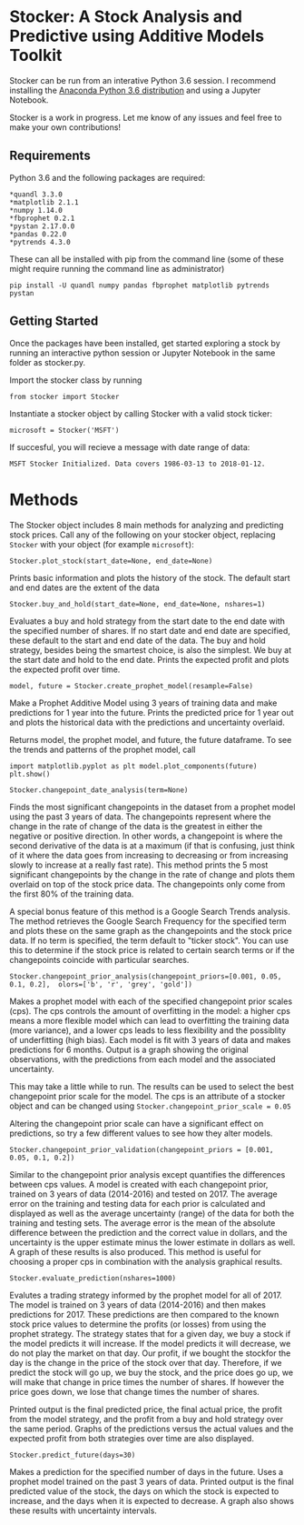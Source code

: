 # Stocker: A Stock Analysis and Predictive using Additive Models Toolkit

Stocker can be run from an interative Python 3.6 session. I recommend 
installing the [Anaconda Python 3.6 distribution](https://www.anaconda.com/download/)
and using a Jupyter Notebook. 
 
Stocker is a work in progress. Let me know of any issues and feel 
free to make your own contributions! 

## Requirements 

Python 3.6 and the following packages are required:

	*quandl 3.3.0
	*matplotlib 2.1.1
	*numpy 1.14.0
	*fbprophet 0.2.1
	*pystan 2.17.0.0
	*pandas 0.22.0
	*pytrends 4.3.0

These can all be installed with pip from the command line
(some of these might require running the command line as 
administrator)

`pip install -U quandl numpy pandas fbprophet matplotlib pytrends pystan`

## Getting Started

Once the packages have been installed, get started exploring a stock 
by running an interactive python session or Jupyter Notebook in the same
folder as stocker.py. 

Import the stocker class by running

`from stocker import Stocker`

Instantiate a stocker object by calling Stocker with a valid stock ticker:

`microsoft = Stocker('MSFT')`

If succesful, you will recieve a message with date range of data:

`MSFT Stocker Initialized. Data covers 1986-03-13 to 2018-01-12.`

# Methods

The Stocker object includes 8 main methods for analyzing and predicting 
stock prices. Call any of the following on your stocker object, replacing
`Stocker` with your object (for example `microsoft`):

`Stocker.plot_stock(start_date=None, end_date=None)`
	
Prints basic information and plots the history of the stock. The 
default start and end dates are the extent of the data

`Stocker.buy_and_hold(start_date=None, end_date=None, nshares=1)`

Evaluates a buy and hold strategy from the start date to the end date
with the specified number of shares. If no start date and end date are 
specified, these default to the start and end date of the data. The buy and
hold strategy, besides being the smartest choice, is also the simplest. 
We buy at the start date and hold to the end date. Prints the expected
profit and plots the expected profit over time. 

`model, future = Stocker.create_prophet_model(resample=False)`

Make a Prophet Additive Model using 3 years of training data
and make predictions for 1 year into the future. Prints the 
predicted price for 1 year out and plots the historical 
data with the predictions and uncertainty overlaid.

Returns model, the prophet model, and future, the future dataframe.
To see the trends and patterns of the prophet model, call 

`import matplotlib.pyplot as plt
model.plot_components(future)
plt.show()`

`Stocker.changepoint_date_analysis(term=None)`

Finds the most significant changepoints in the dataset from a prophet model 
using the past 3 years of data. The changepoints represent where the change in the
rate of change of the data is the greatest in either the negative or positive
direction. In other words, a changepoint is where the second derivative of the data 
is at a maximum (if that is confusing, just think of it where the data goes from
increasing to decreasing or from increasing slowly to increase at a really
fast rate). This method prints the 5 most significant changepoints by the 
change in the rate of change and plots them overlaid on top of the 
stock price data. The changepoints only come from the first 80% of the training data.

A special bonus feature of this method is a Google Search Trends analysis. The 
method retrieves the Google Search Frequency for the specified term and plots
these on the same graph as the changepoints and the stock price data. If no 
term is specified, the term default to "ticker stock". You can use
this to determine if the stock price is related to certain search terms or if the 
changepoints coincide with particular searches. 

`Stocker.changepoint_prior_analysis(changepoint_priors=[0.001, 0.05, 0.1, 0.2], 
olors=['b', 'r', 'grey', 'gold'])`

Makes a prophet model with each of the specified changepoint prior scales (cps).
The cps controls the amount of overfitting in the model: a higher cps means a more
flexible model which can lead to overfitting the training data (more variance), 
and a lower cps leads to less flexibility and the possiblity of underfitting (high bias).
Each model is fit with 3 years of data and makes predictions for 6 months. Output is 
a graph showing the original observations, with the predictions from each model 
and the associated uncertainty.

This may take a little while to run. The results can be used to select the best 
changepoint prior scale for the model. The cps is an attribute of a stocker object 
and can be changed using `Stocker.changepoint_prior_scale = 0.05` 

Altering the changepoint prior scale can have a significant effect on predictions,
so try a few different values to see how they alter models.

`Stocker.changepoint_prior_validation(changepoint_priors = [0.001, 0.05, 0.1, 0.2])`

Similar to the changepoint prior analysis except quantifies the differences between 
cps values. A model is created with each changepoint prior, trained on 3 years of 
data (2014-2016) and tested on 2017. The average error on the training and testing
data for each prior is calculated and displayed as well as the average uncertainty
(range) of the data for both the training and testing sets. The average error is the 
mean of the absolute difference between the prediction and the correct value in dollars,
and the uncertainty is the upper estimate minus the lower estimate in dollars as well.
A graph of these results is also produced. This method is useful for choosing
a proper cps in combination with the analysis graphical results. 

`Stocker.evaluate_prediction(nshares=1000)`

Evalutes a trading strategy informed by the prophet model for 
all of 2017. The model is trained on 3 years of data (2014-2016) 
and then makes predictions for 2017. These predictions are then compared
to the known stock price values to determine the profits (or losses) 
from using the prophet strategy. The strategy states that for a given 
day, we buy a stock if the model predicts it will increase. If the model predicts
it will decrease, we do not play the market on that day. Our profit, if we bought the 
stockfor the day is the change in the price of the stock over that day. Therefore,
if we predict the stock will go up, we buy the stock, and the price does go up, 
we will make that change in price times the number of shares. If however the price
goes down, we lose that change times the number of shares. 

Printed output is the final predicted price, the final actual price, the 
profit from the model strategy, and the profit from a buy and hold strategy over the 
same period. Graphs of the predictions versus the actual values and the expected 
profit from both strategies over time are also displayed. 

`Stocker.predict_future(days=30)`

Makes a prediction for the specified number of days in the future. 
Uses a prophet model trained on the past 3 years of data. Printed output 
is the final predicted value of the stock, the days on which the stock is 
expected to increase, and the days when it is expected to decrease.
A graph also shows these results with uncertainty intervals.
	
